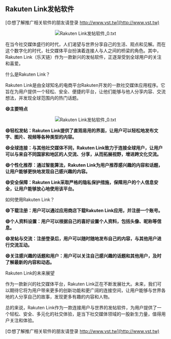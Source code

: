 ## **Rakuten Link发帖软件**

[😍想了解推广相关软件的朋友请登录 http://www.vst.tw](http://www.vst.tw)

 <center><img src="https://vst.tw/MP4/tuiguang/png/1.png" alt="Rakuten Link发帖软件_0.txt"></center>

在当今社交媒体盛行的时代，人们渴望与世界分享自己的生活、观点和见解。而在这个数字化的时代，社交媒体平台扮演着连接人与人之间的桥梁的角色。其中，Rakuten Link（乐天链）作为一款新兴的发帖软件，正逐渐受到全球用户的关注和喜爱。

什么是Rakuten Link？

Rakuten Link是由全球知名的电商平台Rakuten开发的一款社交媒体应用程序。它旨在为用户提供一个轻松、安全、便捷的平台，让他们能够与他人分享内容、交流想法，并发现全球范围内的热门话题。

**😄主要特点**

 <center><img src="https://vst.tw/MP4/tuiguang/png/2.png" alt="Rakuten Link发帖软件_0.txt"></center>

**😄轻松发帖：Rakuten Link提供了直观易用的界面，让用户可以轻松地发布文字、图片、视频等各种类型的内容。**

**😄全球连接：与其他社交媒体不同，Rakuten Link致力于连接全球用户，让用户可以与来自不同国家和地区的人交流、分享，从而拓展视野，增进跨文化交流。**

**😄个性化推荐：通过智能算法，Rakuten Link为用户推荐感兴趣的内容和话题，让用户能够更快地发现自己感兴趣的内容。**

**😄安全保障：Rakuten Link采取严格的隐私保护措施，保障用户的个人信息安全，让用户能够放心地使用该平台。**

如何使用Rakuten Link？

**😄下载注册：用户可以通过应用商店下载Rakuten Link应用，并注册一个账号。**

**😄个人资料设置：用户可以根据自己的喜好设置个人资料，包括头像、昵称等信息。**

**😄发帖与交流：注册登录后，用户可以随时随地发布自己的内容，与其他用户进行交流互动。**

**😄关注感兴趣的话题和用户：用户可以关注自己感兴趣的话题和其他用户，及时了解最新的内容和动态。**

Rakuten Link的未来展望

作为一款新兴的社交媒体平台，Rakuten Link正在不断发展壮大。未来，我们可以期待它将为用户带来更多的创新功能和更广阔的连接空间，让用户能够与世界各地的人分享自己的故事，发现更多有趣的内容和人物。

总的来说，Rakuten Link作为一款连接用户与世界的发帖软件，为用户提供了一个轻松、安全、多元化的社交体验，是当下社交媒体领域的一股新生力量，值得用户关注和体验。

[😍想了解推广相关软件的朋友请登录 http://www.vst.tw](http://www.vst.tw)




